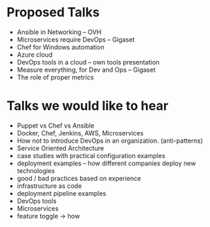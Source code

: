 Proposed Talks
==============
- Ansible in Networking – OVH
- Microservices require DevOps – Gigaset
- Chef for Windows automation
- Azure cloud
- DevOps tools in a cloud – own tools presentation
- Measure everything, for Dev and Ops – Gigaset
- The role of proper metrics

Talks we would like to hear
===========================
- Puppet vs Chef vs Ansible
- Docker, Chef, Jenkins, AWS, Microservices
- How not to introduce DevOps in an organization. (anti-patterns)
- Service Oriented Architecture
- case studies with practical configuration examples
- deployment examples – how different companies deploy new technologies
- good / bad practices based on experience
- infrastructure as code
- deployment pipeline examples
- DevOps tools
- Microservices
- feature toggle -> how
